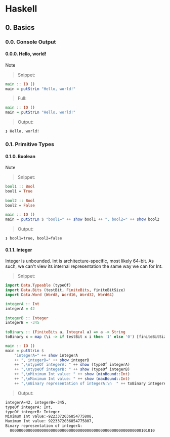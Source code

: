 # Haskell

## 0. Basics

### 0.0. Console Output

#### 0.0.0. Hello, world!

Note

> Snippet:

```hs
main :: IO ()
main = putStrLn "Hello, world!"
```

> Full:

```hs
main :: IO ()
main = putStrLn "Hello, world!"
```

> Output:

```txt
❯ Hello, world!
```

### 0.1. Primitive Types

#### 0.1.0. Boolean

Note

> Snippet:

```hs
bool1 :: Bool
bool1 = True
 
bool2 :: Bool
bool2 = False
 
main :: IO ()
main = putStrLn $ "bool1=" ++ show bool1 ++ ", bool2=" ++ show bool2
```

> Output:

```txt
❯ bool1=true, bool2=false
```

#### 0.1.1. Integer

Integer is unbounded. Int is architecture-specific, most likely 64-bit. As such, we can't
    view its internal representation the same way we can for Int.

> Snippet:

```hs
import Data.Typeable (typeOf)
import Data.Bits (testBit, FiniteBits, finiteBitSize)
import Data.Word (Word8, Word16, Word32, Word64)

integerA :: Int
integerA = 42
 
integerB :: Integer
integerB = -345
 
toBinary :: (FiniteBits a, Integral a) => a -> String
toBinary x = map (\i -> if testBit x i then '1' else '0') [finiteBitSize x - 1, finiteBitSize x - 2 .. 0]

main :: IO ()
main = putStrLn $
    "integerA=" ++ show integerA
    ++ ", integerB=" ++ show integerB
    ++ ",\ntypeOf integerA: " ++ show (typeOf integerA)
    ++ ",\ntypeOf integerB: " ++ show (typeOf integerB)
    ++ ",\nMinimum Int value: " ++ show (minBound::Int)
    ++ ",\nMaximum Int value: " ++ show (maxBound::Int)
    ++ ",\nBinary representation of integerA:\n  " ++ toBinary integerA
```

> Output:

```txt
integerA=42, integerB=-345,
typeOf integerA: Int,
typeOf integerB: Integer
Minimum Int value:-9223372036854775808,
Maximum Int value: 9223372036854775807,
Binary representation of integerA:
  0000000000000000000000000000000000000000000000000000000000101010
```
